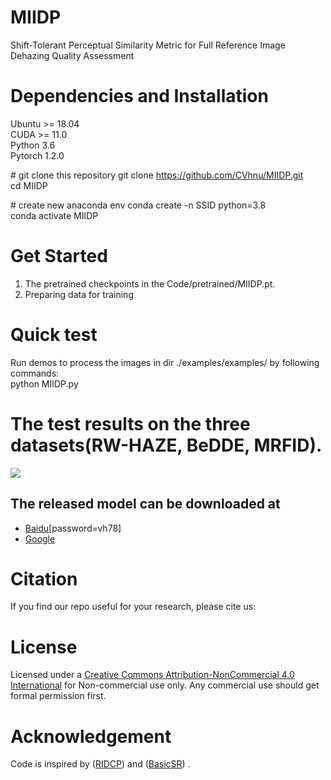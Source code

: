 # MIIDP
Shift-Tolerant Perceptual Similarity Metric for Full Reference Image Dehazing Quality Assessment

# Dependencies and Installation
Ubuntu >= 18.04  
CUDA >= 11.0  
Python 3.6  
Pytorch 1.2.0  

\# git clone this repository
git clone https://github.com/CVhnu/MIIDP.git  
cd MIIDP

\# create new anaconda env
conda create -n SSID python=3.8  
conda activate MIIDP  

# Get Started
1. The pretrained checkpoints in the Code/pretrained/MIIDP.pt.
2. Preparing data for training

# Quick test
Run demos to process the images in dir ./examples/examples/ by following commands:  
python MIIDP.py 

# The test results on the three datasets(RW-HAZE, BeDDE, MRFID).
<img src=https://github.com/CVhnu/MIIDP/blob/main/test.png >

## The released model can be downloaded at
* [Baidu](https://pan.baidu.com/s/1-zOBkKkAu9yHX1JgXAEgzw)[password=vh78]
* [Google](https://drive.google.com/file/d/1zJqhScPxTvPlq5WhBRg29d-W_lfsp-4I/view?usp=drive_link)


# Citation
If you find our repo useful for your research, please cite us:


# License
Licensed under a [Creative Commons Attribution-NonCommercial 4.0 International](https://creativecommons.org/licenses/by-nc/4.0/) for Non-commercial use only. Any commercial use should get formal permission first.

# Acknowledgement

Code is inspired by ([RIDCP](https://github.com/RQ-Wu/RIDCP_dehazing)) and ([BasicSR](https://github.com/XPixelGroup/BasicSR)) .
